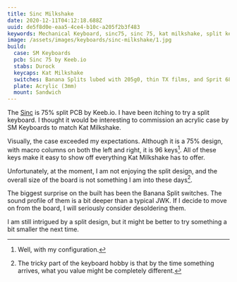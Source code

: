 ```yaml
---
title: Sinc Milkshake
date: 2020-12-11T04:12:18.688Z
uuid: de5f8d0e-eaa5-4ce4-b10c-a205f2b3f483
keywords: Mechanical Keyboard, sinc75, sinc 75, kat milkshake, split keyboard
image: /assets/images/keyboards/sinc-milkshake/1.jpg
build:
  case: SM Keyboards
  pcb: Sinc 75 by Keeb.io
  stabs: Durock
  keycaps: Kat Milkshake
  switches: Banana Splits lubed with 205g0, thin TX films, and Sprit 68g slow extreme IIs.
  plate: Acrylic (3mm)
  mount: Sandwich
---
```


The [Sinc](https://keeb.io/collections/sinc/products/sinc-split-staggered-75-keyboard) is 75% split PCB by Keeb.io. I have been itching to try a split keyboard. I thought it would be interesting to commission an acrylic case by SM Keyboards to match Kat Milkshake.

Visually, the case exceeded my expectations. Although it is a 75% design, with macro columns on both the left and right, it is 96 keys[^myconfig]. All of these keys make it easy to show off everything Kat Milkshake has to offer.

Unfortunately, at the moment, I am not enjoying the split design, and the overall size of the board is not something I am into these days[^time].

The biggest surprise on the built has been the Banana Split switches. The sound profile of them is a bit deeper than a typical JWK. If I decide to move on from the board, I will seriously consider desoldering them.

I am still intrigued by a split design, but it might be better to try something a bit smaller the next time.

[^myconfig]: Well, with my configuration.
[^time]: The tricky part of the keyboard hobby is that by the time something arrives, what you value might be completely different.
